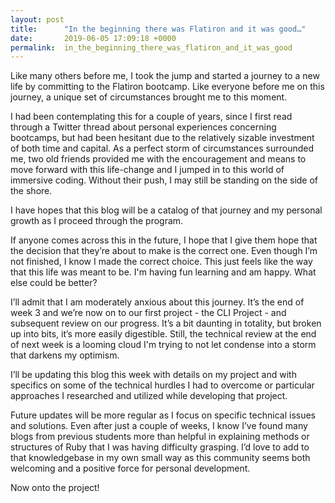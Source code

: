 ```yaml
---
layout: post
title:      "In the beginning there was Flatiron and it was good…"
date:       2019-06-05 17:09:18 +0000
permalink:  in_the_beginning_there_was_flatiron_and_it_was_good
---
```



Like many others before me, I took the jump and started a journey to a new life by committing to the Flatiron bootcamp. Like everyone before me on this journey, a unique set of circumstances brought me to this moment.

I had been contemplating this for a couple of years, since I first read through a Twitter thread about personal experiences concerning bootcamps, but had been hesitant due to the relatively sizable investment of both time and capital. As a perfect storm of circumstances surrounded me, two old friends provided me with the encouragement and means to move forward with this life-change and I jumped in to this world of immersive coding. Without their push, I may still be standing on the side of the shore. 

I have hopes that this blog will be a catalog of that journey and my personal growth as I proceed through the program. 

If anyone comes across this in the future, I hope that I give them hope that the decision that they’re about to make is the correct one. Even though I’m not finished, I know I made the correct choice. This just feels like the way that this life was meant to be. I'm having fun learning and am happy. What else could be better?

I’ll admit that I am moderately anxious about this journey. It’s the end of week 3 and we’re now on to our first project - the CLI Project - and subsequent review on our progress. It’s a bit daunting in totality, but broken up into bits, it’s more easily digestible. Still, the technical review at the end of next week is a looming cloud I'm trying to not let condense into a storm that darkens my optimism. 

I’ll be updating this blog this week with details on my project and with specifics on some of the technical hurdles I had to overcome or particular approaches I researched and utilized while developing that project.

Future updates will be more regular as I focus on specific technical issues and solutions. Even after just a couple of weeks,  I know I’ve found many blogs from previous students more than helpful in explaining methods or structures of Ruby that I was having difficulty grasping. I’d love to add to that knowledgebase in my own small way as this community seems both welcoming and a positive force for personal development. 

Now onto the project!




